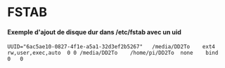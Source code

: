 # FSTAB

#### Exemple d'ajout de disque dur dans /etc/fstab avec un uid
``UUID="6ac5ae10-0827-4f1e-a5a1-32d3ef2b5267"	/media/DD2To	ext4 rw,user,exec,auto	0 0 /media/DD2To	/home/pi/DD2To	none	bind	0	0``
